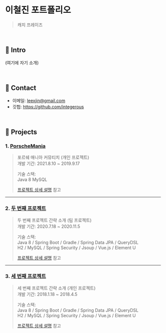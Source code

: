 # 이철진 포트폴리오
>캐치 프레이즈

</br>

## :pushpin: Intro
(여기에 자기 소개)

</br>

## :pushpin: Contact
- 이메일: leexjin@gmail.com
- 깃헙: https://github.com/integerous

</br>

## :pushpin: Projects
### 1. [PorscheMania](https://github.com/Integerous/goQuality)
>포르쉐 매니아 커뮤티치 (개인 프로젝트)  
>개발 기간: 2021.8.10 ~ 2019.9.17  
>  
>기술 스택:  
>Java 8
>MySQL
>  
>[프로젝트 상세 설명](https://github.com/1000MARIN/porscheMania) 참고

---

### 2. [두 번째 프로젝트]()
>두 번째 프로젝트 간략 소개  (팀 프로젝트)  
>개발 기간: 2020.7.18 ~ 2020.11.5  
>  
>기술 스택:  
>Java 8 / Spring Boot / Gradle / Spring Data JPA / QueryDSL  
>H2 / MySQL / Spring Security / Jsoup / Vue.js / Element U  
>  
>[프로젝트 상세 설명](https://github.com/Integerous/goQuality) 참고

---

### 3. [세 번째 프로젝트]()
>세 번째 프로젝트 간략 소개  (개인 프로젝트)  
>개발 기간: 2018.1.18 ~ 2018.4.5  
>  
>기술 스택:  
>Java 8 / Spring Boot / Gradle / Spring Data JPA / QueryDSL  
>H2 / MySQL / Spring Security / Jsoup / Vue.js / Element U  
>  
>[프로젝트 상세 설명](https://github.com/Integerous/goQuality) 참고
